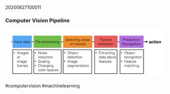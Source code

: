 20200627100011

### Computer Vision Pipeline

![605ffb328fb810444024017e89d6a9f7.png](605ffb328fb810444024017e89d6a9f7.png)

#computervision #machinelearning